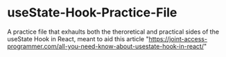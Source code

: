# useState-Hook-Practice-File
A practice file that exhaults both the theroretical and practical sides of the useState Hook in React, meant to aid this article "https://joint-access-programmer.com/all-you-need-know-about-usestate-hook-in-react/"

